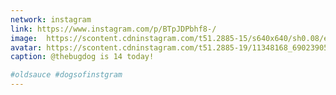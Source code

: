 ```yaml
---
network: instagram
link: https://www.instagram.com/p/BTpJDPbhf8-/
image:  https://scontent.cdninstagram.com/t51.2885-15/s640x640/sh0.08/e35/18162196_104787103427986_7330179194699120640_n.jpg
avatar: https://scontent.cdninstagram.com/t51.2885-19/11348168_690239054453075_1797839430_a.jpg
caption: @thebugdog is 14 today!

#oldsauce #dogsofinstgram
---
```

